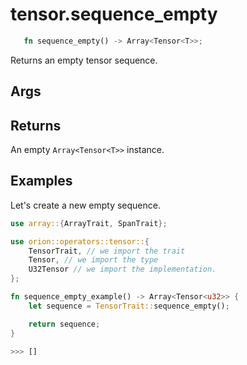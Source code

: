 # tensor.sequence_empty

```rust
   fn sequence_empty() -> Array<Tensor<T>>;
```

Returns an empty tensor sequence.

## Args

## Returns

An empty `Array<Tensor<T>>` instance.

## Examples

Let's create a new empty sequence.

```rust
use array::{ArrayTrait, SpanTrait};

use orion::operators::tensor::{
    TensorTrait, // we import the trait
    Tensor, // we import the type
    U32Tensor // we import the implementation. 
};

fn sequence_empty_example() -> Array<Tensor<u32>> {
    let sequence = TensorTrait::sequence_empty();

    return sequence;
}

>>> []
```
